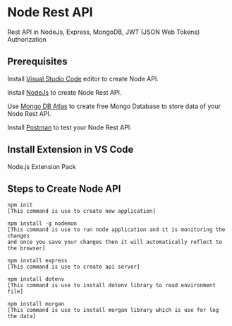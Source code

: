 # Node Rest API

Rest API in NodeJs, Express, MongoDB, JWT (JSON Web Tokens) Authorization

## Prerequisites

Install [Visual Studio Code](https://code.visualstudio.com/download) editor  to create Node API.

Install [NodeJs](https://nodejs.org/en/download/) to create Node Rest API.

Use [Mongo DB Atlas](https://www.mongodb.com/cloud/atlas) to create free Mongo Database to store data of your Node Rest API.

Install [Postman](https://www.postman.com/downloads/) to test your Node Rest API.

## Install Extension in VS Code

Node.js Extension Pack


## Steps to Create Node API

```node
npm init 
[This command is use to create new application]

npm install -g nodemon 
[This command is use to run node application and it is monitoring the changes 
and once you save your changes then it will automatically reflect to the browser]

npm install express
[This command is use to create api server]

npm install dotenv
[This command is use to install dotenv library to read environment file]

npm install morgan
[This command is use to install morgan library which is use for log the data]
```
